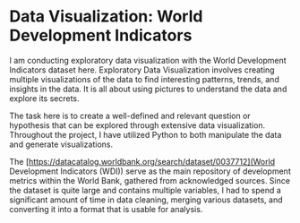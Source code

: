 # Data Visualization: World Development Indicators
I am conducting exploratory data visualization with the World Development Indicators dataset here. Exploratory Data Visualization involves creating multiple visualizations of the data to find interesting patterns, trends, and insights in the data. It is all about using pictures to understand the data and explore its secrets.

The task here is to create a well-defined and relevant question or hypothesis that can be explored through extensive data visualization. Throughout the project, I have utilized Python to both manipulate the data and generate visualizations.

The [https://datacatalog.worldbank.org/search/dataset/0037712](World Development Indicators (WDI)) serve as the main repository of development metrics within the World Bank, gathered from acknowledged sources. Since the dataset is quite large and contains multiple variables, I had to spend a significant amount of time in data cleaning, merging various datasets, and converting it into a format that is usable for analysis.
